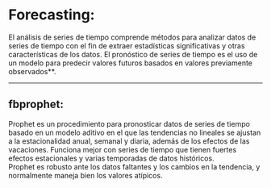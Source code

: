 # Forecasting:

El análisis de series de tiempo comprende métodos para analizar datos de series de tiempo con el fin de extraer estadísticas significativas y otras características de los datos. El pronóstico de series de tiempo es el uso de un modelo para predecir valores futuros basados ​​en valores previamente observados**.

---
## fbprophet:
Prophet es un procedimiento para pronosticar datos de series de tiempo basado en un modelo aditivo en el que las tendencias no lineales se ajustan a la estacionalidad anual, semanal y diaria, además de los efectos de las vacaciones. Funciona mejor con series de tiempo que tienen fuertes efectos estacionales y varias temporadas de datos históricos.   
Prophet es robusto ante los datos faltantes y los cambios en la tendencia, y normalmente maneja bien los valores atípicos.
